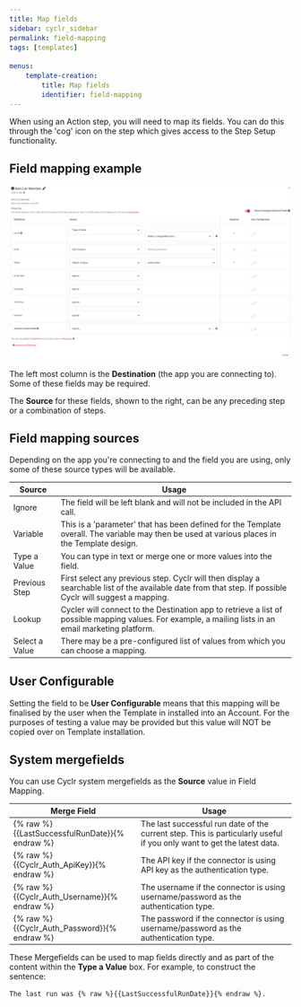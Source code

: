 ```yaml
---
title: Map fields
sidebar: cyclr_sidebar
permalink: field-mapping
tags: [templates]

menus:
    template-creation:
        title: Map fields
        identifier: field-mapping
---
```


When using an Action step, you will need to map its fields.  You can do this through the 'cog' icon on the step which gives access to the Step Setup functionality.

## Field mapping example

![](./images/field-mapping-eg.png)

The left most column is the **Destination** (the app you are connecting to). Some of these fields may be required.

The **Source** for these fields, shown to the right, can be any preceding step or a combination of steps.

## Field mapping sources

Depending on the app you're connecting to and the field you are using, only some of these source types will be available.

| Source | Usage |
| --- | --- |
| Ignore | The field will be left blank and will not be included in the API call. |
| Variable | This is a 'parameter' that has been defined for the Template overall.  The variable may then be used at various places in the Template design. |
| Type a Value | You can type in text or merge one or more values into the field. |
| Previous Step | First select any previous step.  Cyclr will then display a searchable list of the available date from that step. If possible Cyclr will suggest a mapping. |
| Lookup | Cycler will connect to the Destination app to retrieve a list of possible mapping values. For example, a mailing lists in an email marketing platform. |
| Select a Value | There may be a pre-configured list of values from which you can choose a mapping. |

## User Configurable

Setting the field to be **User Configurable** means that this mapping will be finalised by the user when the Template in installed into an Account.  For the purposes of testing a value may be provided but this value will NOT be copied over on Template installation.

## System mergefields

You can use Cyclr system mergefields as the **Source** value in Field Mapping.

| Merge Field | Usage |
| --- | --- |
| {% raw %}{{LastSuccessfulRunDate}}{% endraw %} | The last successful run date of the current step. This is particularly useful if you only want to get the latest data. |
| {% raw %}{{Cyclr_Auth_ApiKey}}{% endraw %} | The API key if the connector is using API key as the authentication type. |
| {% raw %}{{Cyclr_Auth_Username}}{% endraw %} | The username if the connector is using username/password as the authentication type. |
| {% raw %}{{Cyclr_Auth_Password}}{% endraw %} |The password if the connector is using username/password as the authentication type.|

These Mergefields can be used to map fields directly and as part of the content within the **Type a Value** box.  For example, to construct the sentence:
```
The last run was {% raw %}{{LastSuccessfulRunDate}}{% endraw %}.
```
